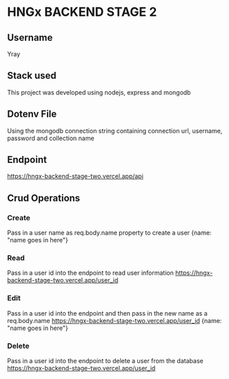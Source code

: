 # HNGx BACKEND STAGE 2

## Username

Yray

## Stack used

This project was developed using nodejs, express and mongodb

## Dotenv File

Using the mongodb connection string containing connection url, username, password and collection name

## Endpoint

https://hngx-backend-stage-two.vercel.app/api

## Crud Operations

### Create

Pass in a user name as req.body.name property to create a user
{name: "name goes in here"}

### Read

Pass in a user id into the endpoint to read user information
https://hngx-backend-stage-two.vercel.app/user_id

### Edit

Pass in a user id into the endpoint and then pass in the new name as a req.body.name
https://hngx-backend-stage-two.vercel.app/user_id
{name: "name goes in here"}

### Delete

Pass in a user id into the endpoint to delete a user from the database
https://hngx-backend-stage-two.vercel.app/user_id

